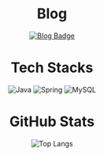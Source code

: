<div align=center>
  
  # Blog

  [![Blog Badge](https://img.shields.io/badge/Velog-20C997?&logo=velog&logoColor=white)](https://velog.io/@hyeonseob22/posts)

  # Tech Stacks

  ![Java](https://img.shields.io/badge/java-007396?style=flat&logo=coffeescript&logoColor=white) 
  ![Spring](https://img.shields.io/badge/Spring-6DB33F?style=flat-square&logo=Spring&logoColor=white)
  ![MySQL](https://img.shields.io/badge/MySQL-4479A1?style=flat-square&logo=MySQL&logoColor=white)
  
  
  # GitHub Stats
  
  ![Top Langs](https://github-readme-stats.vercel.app/api/top-langs/?username=hyeonseob22&layout=compact&theme=algolia)


  

</div>
